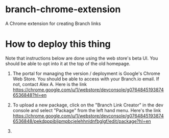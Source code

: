 # branch-chrome-extension

A Chrome extension for creating Branch links

# How to deploy this thing
Note that instructions below are done using the web store's beta UI. You should be able to opt into it at the top of the old homepage.

1. The portal for managing the version / deployment is Google's Chrome Web Store. You should be able to access with your Branch.io email. If not, contact Alex A. Here is the link https://chrome.google.com/u/1/webstore/devconsole/g07648451938746536848?hl=en 

2. To upload a new package, click on the "Branch Link Creator" in the dev console and select "Package" from the left hand menu. Here's the link https://chrome.google.com/u/1/webstore/devconsole/g07648451938746536848/pekdpppibljpmpbcjelehhnldnfbglgf/edit/package?hl=en

3. 
